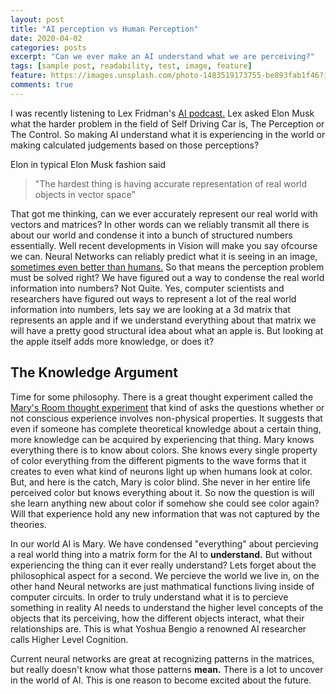 ```yaml
---
layout: post
title: "AI perception vs Human Perception"
date: 2020-04-02
categories: posts
excerpt: "Can we ever make an AI understand what we are perceiving?"
tags: [sample post, readability, test, image, feature]
feature: https://images.unsplash.com/photo-1483519173755-be893fab1f46?ixlib=rb-1.2.1&w=1000&q=80
comments: true
---
```


I was recently listening to Lex Fridman's <a href="https://www.youtube.com/playlist?list=PLrAXtmErZgOeciFP3CBCIEElOJeitOr41" target="_blank">AI podcast.</a> Lex asked Elon Musk what the harder problem in the field of Self Driving Car is, The Perception or The Control. So making AI understand what it is experiencing in the world or making calculated judgements based on those perceptions?

Elon in typical Elon Musk fashion said 
> "The hardest thing is having accurate representation of real world objects in vector space" 

That got me thinking, can we ever accurately represent our real world with vectors and matrices? In other words can we reliably transmit all there is about our world and condense it into a bunch of structured numbers essentially.
Well recent developments in Vision will make you say ofcourse we can. Neural Networks can reliably predict what it is seeing in an image, <a href="https://news.stanford.edu/2017/11/15/algorithm-outperforms-radiologists-diagnosing-pneumonia/" target="_blank">sometimes even better than humans.</a> So that means the perception problem must be solved right? We have figured out a way to condense the real world information into numbers? Not Quite. Yes, computer scientists and researchers have figured out ways to represent a lot of the real world information into numbers, lets say we are looking at a 3d matrix that represents an apple and if we understand everything about that matrix we will have a pretty good structural idea about what an apple is. But looking at the apple itself adds more knowledge, or does it?  

## The Knowledge Argument

Time for some philosophy. There is a great thought experiment called the <a href="https://www.youtube.com/watch?v=mGYmiQkah4o" target="_blank">Mary's Room thought experiment</a> that kind of asks the questions whether or not conscious experience involves non-physical properties. It suggests that even if someone has complete theoretical knowledge about a certain thing, more knowledge can be acquired by experiencing that thing. Mary knows everything there is to know about colors. She knows every single property of color everything from the different pigments to the wave forms that it creates to even what kind of neurons light up when humans look at color. But, and here is the catch, Mary is color blind. She never in her entire life perceived color but knows everything about it. So now the question is will she learn anything new about color if somehow she could see color again? Will that experience hold any new information that was not captured by the theories.

In our world AI is Mary. We have condensed "everything" about percieving a real world thing into a matrix form for the AI to **understand.** But without experiencing the thing can it ever really understand? Lets forget about the philosophical aspect for a second. We percieve the world we live in, on the other hand Neural networks are just mathmatical functions living inside of computer circuits. In order to truly understand what it is to percieve something in reality AI needs to understand the higher level concepts of the objects that its perceiving, how the different objects interact, what their relationships are. This is what Yoshua Bengio a renowned AI researcher calls Higher Level Cognition.

Current neural networks are great at recognizing patterns in the matrices, but really doesn't know what those patterns **mean.** There is a lot to uncover in the world of AI. This is one reason to become excited about the future.